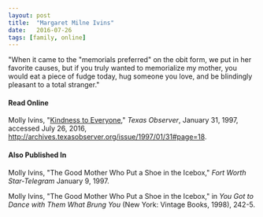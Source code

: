 ```yaml
---
layout: post
title:  "Margaret Milne Ivins"
date:   2016-07-26
tags: [family, online]
---
```


"When it came to the "memorials preferred" on the obit form, we put in her favorite causes, but if you truly wanted to memorialize my mother, you would eat a piece of fudge today, hug someone you love, and be blindingly pleasant to a total stranger."

#### Read Online
Molly Ivins, "[Kindness to Everyone](http://archives.texasobserver.org/issue/1997/01/31#page=18 "Molly Ivins's obituary in the Texas Observer for her mother, Margaret Milne Ivins")," *Texas Observer*, January 31, 1997, accessed July 26, 2016, http://archives.texasobserver.org/issue/1997/01/31#page=18.

#### Also Published In
Molly Ivins, "The Good Mother Who Put a Shoe in the Icebox," *Fort Worth Star-Telegram* January 9, 1997.

Molly Ivins, "The Good Mother Who Put a Shoe in the Icebox," in *You Got to Dance with Them What Brung You* (New York: Vintage Books, 1998), 242-5.
